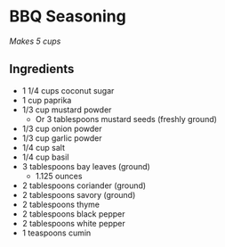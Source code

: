 # BBQ Seasoning

*Makes 5 cups*

## Ingredients

* 1 1/4 cups coconut sugar
* 1 cup paprika
* 1/3 cup mustard powder
    * Or 3 tablespoons mustard seeds (freshly ground)
* 1/3 cup onion powder
* 1/3 cup garlic powder
* 1/4 cup salt
* 1/4 cup basil
* 3 tablespoons bay leaves (ground)
    * 1.125 ounces
* 2 tablespoons coriander (ground)
* 2 tablespoons savory (ground)
* 2 tablespoons thyme
* 2 tablespoons black pepper
* 2 tablespoons white pepper
* 1 teaspoons cumin